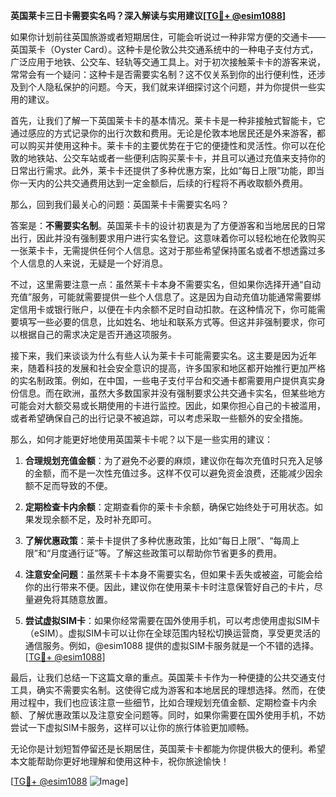 **英国莱卡三日卡需要实名吗？深入解读与实用建议[[TG💪+ @esim1088](https://t.me/s/esim1088)]**

如果你计划前往英国旅游或者短期居住，可能会听说过一种非常方便的交通卡——英国莱卡（Oyster Card）。这种卡是伦敦公共交通系统中的一种电子支付方式，广泛应用于地铁、公交车、轻轨等交通工具上。对于初次接触莱卡卡的游客来说，常常会有一个疑问：这种卡是否需要实名制？这不仅关系到你的出行便利性，还涉及到个人隐私保护的问题。今天，我们就来详细探讨这个问题，并为你提供一些实用的建议。

首先，让我们了解一下英国莱卡卡的基本情况。莱卡卡是一种非接触式智能卡，它通过感应的方式记录你的出行次数和费用。无论是伦敦本地居民还是外来游客，都可以购买并使用这种卡。莱卡卡的主要优势在于它的便捷性和灵活性。你可以在伦敦的地铁站、公交车站或者一些便利店购买莱卡卡，并且可以通过充值来支持你的日常出行需求。此外，莱卡卡还提供了多种优惠方案，比如“每日上限”功能，即当你一天内的公共交通费用达到一定金额后，后续的行程将不再收取额外费用。

那么，回到我们最关心的问题：英国莱卡卡需要实名吗？

答案是：**不需要实名制**。英国莱卡卡的设计初衷是为了方便游客和当地居民的日常出行，因此并没有强制要求用户进行实名登记。这意味着你可以轻松地在伦敦购买一张莱卡卡，无需提供任何个人信息。这对于那些希望保持匿名或者不想透露过多个人信息的人来说，无疑是一个好消息。

不过，这里需要注意一点：虽然莱卡卡本身不需要实名，但如果你选择开通“自动充值”服务，可能就需要提供一些个人信息了。这是因为自动充值功能通常需要绑定信用卡或银行账户，以便在卡内余额不足时自动扣款。在这种情况下，你可能需要填写一些必要的信息，比如姓名、地址和联系方式等。但这并非强制要求，你可以根据自己的需求决定是否开通这项服务。

接下来，我们来谈谈为什么有些人认为莱卡卡可能需要实名。这主要是因为近年来，随着科技的发展和社会安全意识的提高，许多国家和地区都开始推行更加严格的实名制政策。例如，在中国，一些电子支付平台和交通卡都需要用户提供真实身份信息。而在欧洲，虽然大多数国家并没有强制要求公共交通卡实名，但某些地方可能会对大额交易或长期使用的卡进行监控。因此，如果你担心自己的卡被滥用，或者希望确保自己的出行记录不被追踪，可以考虑采取一些额外的安全措施。

那么，如何才能更好地使用英国莱卡卡呢？以下是一些实用的建议：

1. **合理规划充值金额**：为了避免不必要的麻烦，建议你在每次充值时只充入足够的金额，而不是一次性充值过多。这样不仅可以避免资金浪费，还能减少因余额不足而导致的不便。

2. **定期检查卡内余额**：定期查看你的莱卡卡余额，确保它始终处于可用状态。如果发现余额不足，及时补充即可。

3. **了解优惠政策**：莱卡卡提供了多种优惠政策，比如“每日上限”、“每周上限”和“月度通行证”等。了解这些政策可以帮助你节省更多的费用。

4. **注意安全问题**：虽然莱卡卡本身不需要实名，但如果卡丢失或被盗，可能会给你的出行带来不便。因此，建议你在使用莱卡卡时注意保管好自己的卡片，尽量避免将其随意放置。

5. **尝试虚拟SIM卡**：如果你经常需要在国外使用手机，可以考虑使用虚拟SIM卡（eSIM）。虚拟SIM卡可以让你在全球范围内轻松切换运营商，享受更灵活的通信服务。例如，@esim1088 提供的虚拟SIM卡服务就是一个不错的选择。[[TG💪+ @esim1088](https://t.me/s/esim1088)]

最后，让我们总结一下这篇文章的重点。英国莱卡卡作为一种便捷的公共交通支付工具，确实不需要实名制。这使得它成为游客和本地居民的理想选择。然而，在使用过程中，我们也应该注意一些细节，比如合理规划充值金额、定期检查卡内余额、了解优惠政策以及注意安全问题等。同时，如果你需要在国外使用手机，不妨尝试一下虚拟SIM卡服务，这样可以让你的旅行体验更加顺畅。

无论你是计划短暂停留还是长期居住，英国莱卡卡都能为你提供极大的便利。希望本文能帮助你更好地理解和使用这种卡，祝你旅途愉快！

[[TG💪+ @esim1088](https://t.me/s/esim1088) ![Image](https://i.postimg.cc/4NQfJmqS/Snipaste-2025-05-13-00-14-12.png)]